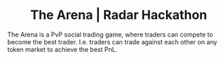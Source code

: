 <h1 align="center">The Arena | Radar Hackathon</h1>

The Arena is a PvP social trading game, where traders can compete to become the best trader. I.e. traders can trade against each other on any token market to achieve the best PnL.
